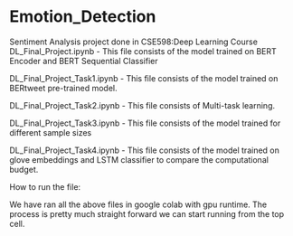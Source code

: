 # Emotion_Detection
Sentiment Analysis project done in CSE598:Deep Learning Course
DL_Final_Project.ipynb - This file consists of the model trained on BERT Encoder and BERT Sequential Classifier

DL_Final_Project_Task1.ipynb - This file consists of the model trained on BERtweet pre-trained model.

DL_Final_Project_Task2.ipynb - This file consists of Multi-task learning.

DL_Final_Project_Task3.ipynb - This file consists of the model trained for different sample sizes

DL_Final_Project_Task4.ipynb - This file consists of the model trained on glove embeddings and LSTM classifier to compare the computational budget.


How to run the file:

We have ran all the above files in google colab with gpu runtime. 
The process is pretty much straight forward we can start running from the top cell.
